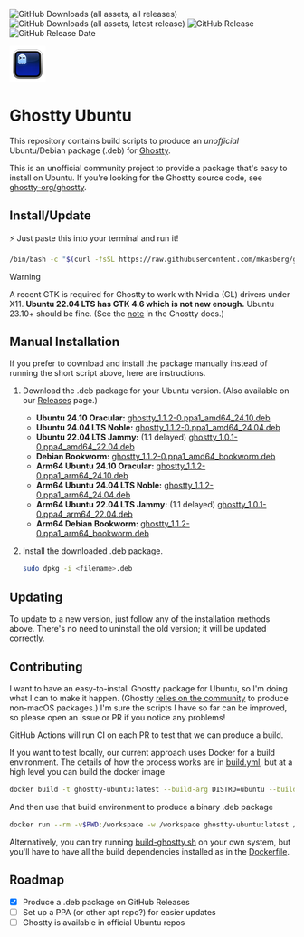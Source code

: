 
![GitHub Downloads (all assets, all releases)](https://img.shields.io/github/downloads/mkasberg/ghostty-ubuntu/total)
![GitHub Downloads (all assets, latest release)](https://img.shields.io/github/downloads/mkasberg/ghostty-ubuntu/latest/total)
![GitHub Release](https://img.shields.io/github/v/release/mkasberg/ghostty-ubuntu)
![GitHub Release Date](https://img.shields.io/github/release-date/mkasberg/ghostty-ubuntu)

![Ghostty Logo](ghostty-logo.png)

# Ghostty Ubuntu

This repository contains build scripts to produce an _unofficial_ Ubuntu/Debian
package (.deb) for [Ghostty](https://ghostty.org).

This is an unofficial community project to provide a package that's easy to
install on Ubuntu. If you're looking for the Ghostty source code, see
[ghostty-org/ghostty](https://github.com/ghostty-org/ghostty).

## Install/Update

:zap: Just paste this into your terminal and run it!

```sh
/bin/bash -c "$(curl -fsSL https://raw.githubusercontent.com/mkasberg/ghostty-ubuntu/HEAD/install.sh)"
```

> [!WARNING]
> A recent GTK is required for Ghostty to work with Nvidia (GL) drivers under
> X11. **Ubuntu 22.04 LTS has GTK 4.6 which is not new enough.** Ubuntu 23.10+ should be fine. (See the
> [note](https://ghostty.org/docs/install/build#debian-and-ubuntu) in the
> Ghostty docs.)

## Manual Installation

If you prefer to download and install the package manually instead of running the short script above, here are instructions.

1. Download the .deb package for your Ubuntu version. (Also available on our [Releases](https://github.com/mkasberg/ghostty-ubuntu/releases) page.)
   - **Ubuntu 24.10 Oracular:** [ghostty_1.1.2-0.ppa1_amd64_24.10.deb](https://github.com/mkasberg/ghostty-ubuntu/releases/download/1.1.2-0-ppa1/ghostty_1.1.2-0.ppa1_amd64_24.10.deb)
   - **Ubuntu 24.04 LTS Noble:** [ghostty_1.1.2-0.ppa1_amd64_24.04.deb](https://github.com/mkasberg/ghostty-ubuntu/releases/download/1.1.2-0-ppa1/ghostty_1.1.2-0.ppa1_amd64_24.04.deb)
   - **Ubuntu 22.04 LTS Jammy:** (1.1 delayed) [ghostty_1.0.1-0.ppa4_amd64_22.04.deb](https://github.com/mkasberg/ghostty-ubuntu/releases/download/1.0.1-0-ppa4/ghostty_1.0.1-0.ppa4_amd64_22.04.deb)
   - **Debian Bookworm:** [ghostty_1.1.2-0.ppa1_amd64_bookworm.deb](https://github.com/mkasberg/ghostty-ubuntu/releases/download/1.1.2-0-ppa1/ghostty_1.1.2-0.ppa1_amd64_bookworm.deb)
   - **Arm64 Ubuntu 24.10 Oracular:** [ghostty_1.1.2-0.ppa1_arm64_24.10.deb](https://github.com/mkasberg/ghostty-ubuntu/releases/download/1.1.2-0-ppa1/ghostty_1.1.2-0.ppa1_arm64_24.10.deb)
   - **Arm64 Ubuntu 24.04 LTS Noble:** [ghostty_1.1.2-0.ppa1_arm64_24.04.deb](https://github.com/mkasberg/ghostty-ubuntu/releases/download/1.1.2-0-ppa1/ghostty_1.1.2-0.ppa1_arm64_24.04.deb)
   - **Arm64 Ubuntu 22.04 LTS Jammy:** (1.1 delayed) [ghostty_1.0.1-0.ppa4_arm64_22.04.deb](https://github.com/mkasberg/ghostty-ubuntu/releases/download/1.0.1-0-ppa4/ghostty_1.0.1-0.ppa4_arm64_22.04.deb)
   - **Arm64 Debian Bookworm:** [ghostty_1.1.2-0.ppa1_arm64_bookworm.deb](https://github.com/mkasberg/ghostty-ubuntu/releases/download/1.1.2-0-ppa1/ghostty_1.1.2-0.ppa1_arm64_bookworm.deb)
2. Install the downloaded .deb package.

   ```sh
   sudo dpkg -i <filename>.deb
   ```
## Updating

To update to a new version, just follow any of the installation methods above. There's no need to uninstall the old version; it will be updated correctly.

## Contributing

I want to have an easy-to-install Ghostty package for Ubuntu, so I'm doing what
I can to make it happen. (Ghostty [relies on the
community](https://ghostty.org/docs/install/binary) to produce non-macOS
packages.) I'm sure the scripts I have so far can be improved, so please open an
issue or PR if you notice any problems!

GitHub Actions will run CI on each PR to test that we can produce a build.

If you want to test locally, our current approach uses Docker for a build
environment. The details of how the process works are in
[build.yml](.github/workflows//build.yml), but at a high level you can build the
docker image

```bash
docker build -t ghostty-ubuntu:latest --build-arg DISTRO=ubuntu --build-arg DISTRO_VERSION=24.10 .
```

And then use that build environment to produce a binary .deb package

```bash
docker run --rm -v$PWD:/workspace -w /workspace ghostty-ubuntu:latest /bin/bash build-ghostty.sh
```

Alternatively, you can try running [build-ghostty.sh](build-ghostty.sh) on your
own system, but you'll have to have all the build dependencies installed as in
the [Dockerfile](Dockerfile).

## Roadmap

- [x] Produce a .deb package on GitHub Releases
- [ ] Set up a PPA (or other apt repo?) for easier updates
- [ ] Ghostty is available in official Ubuntu repos
